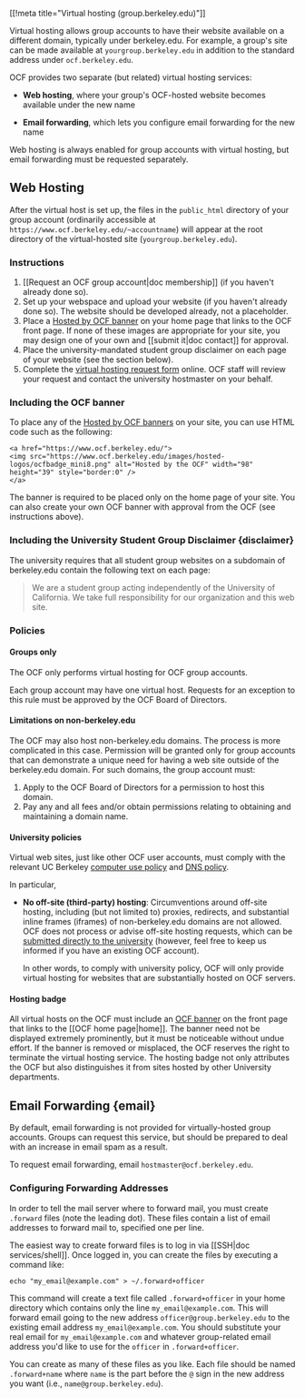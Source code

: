 [[!meta title="Virtual hosting (group.berkeley.edu)"]]


Virtual hosting allows group accounts to have their website available on a
different domain, typically under berkeley.edu. For example, a group's site can
be made available at `yourgroup.berkeley.edu` in addition to the standard
address under `ocf.berkeley.edu`.

OCF provides two separate (but related) virtual hosting services:

* **Web hosting**, where your group's OCF-hosted website becomes available
  under the new name

* **Email forwarding**, which lets you configure email forwarding for the new
  name

Web hosting is always enabled for group accounts with virtual hosting, but
email forwarding must be requested separately.

## Web Hosting

After the virtual host is set up, the files in the `public_html` directory of
your group account (ordinarily accessible at
`https://www.ocf.berkeley.edu/~accountname`) will appear at the root directory
of the virtual-hosted site (`yourgroup.berkeley.edu`).

### Instructions

1.   [[Request an OCF group account|doc membership]] (if you haven't already done so).
2.   Set up your webspace and upload your website (if you haven't already done so). The website should be developed already, not a placeholder.
3.   Place a [Hosted by OCF banner](https://www.ocf.berkeley.edu/images/hosted-logos/) on your home page that links to the OCF front page. If none of these images are appropriate for your site, you may design one of your own and [[submit it|doc contact]] for approval.
4.   Place the university-mandated student group disclaimer on each page of your website (see the section below).
5. Complete the [virtual hosting request
   form](https://accounts.ocf.berkeley.edu/request-vhost) online.
   OCF staff will review your request and contact the university hostmaster on your
   behalf.

### Including the OCF banner

To place any of the [Hosted by OCF banners](https://www.ocf.berkeley.edu/images/hosted-logos/) on your site, you can use HTML code such as the following:

    <a href="https://www.ocf.berkeley.edu/">
    <img src="https://www.ocf.berkeley.edu/images/hosted-logos/ocfbadge_mini8.png" alt="Hosted by the OCF" width="98" height="39" style="border:0" />
    </a>

The banner is required to be placed only on the home page of your site. You can also create your own OCF banner with approval from the OCF (see instructions above).

### Including the University Student Group Disclaimer    {disclaimer}

The university requires that all student group websites on a subdomain of berkeley.edu contain the following text on each page:

> We are a student group acting independently of the University of
> California. We take full responsibility for our organization and
> this web site.

### Policies

#### Groups only

The OCF only performs virtual hosting for OCF group accounts.

Each group account may have one virtual host. Requests for an exception to this rule must be approved by the OCF Board of Directors.

#### Limitations on non-berkeley.edu

The OCF may also host non-berkeley.edu domains. The process is more complicated in this case. Permission will be granted only for group accounts that can demonstrate a unique need for having a web site outside of the berkeley.edu domain. For such domains, the group account must:

 1.   Apply to the OCF Board of Directors for a permission to host this domain.
 2.   Pay any and all fees and/or obtain permissions relating to obtaining and maintaining a domain name.

#### University policies

Virtual web sites, just like other OCF user accounts, must comply with the relevant UC Berkeley [computer use policy](https://security.berkeley.edu/policy/usepolicy.html) and [DNS policy](https://security.berkeley.edu/policy/dns).

In particular,

* **No off-site (third-party) hosting**: Circumventions around off-site hosting, including (but not limited to) proxies, redirects, and substantial inline frames (iframes) of non-berkeley.edu domains are not allowed. OCF does not process or advise off-site hosting requests, which can be [submitted directly to the university](https://offsitehosting.berkeley.edu/) (however, feel free to keep us informed if you have an existing OCF account).

  In other words, to comply with university policy, OCF will only provide virtual hosting for websites that are substantially hosted on OCF servers.

#### Hosting badge

All virtual hosts on the OCF must include an [OCF banner](https://www.ocf.berkeley.edu/images/hosted-logos/) on the front page that links to the [[OCF home page|home]]. The banner need not be displayed extremely prominently, but it must be noticeable without undue effort. If the banner is removed or misplaced, the OCF reserves the right to terminate the virtual hosting service. The hosting badge not only attributes the OCF but also distinguishes it from sites hosted by other University departments.

## Email Forwarding    {email}

By default, email forwarding is not provided for virtually-hosted group
accounts. Groups can request this service, but should be prepared to deal with an
increase in email spam as a result.

To request email forwarding, email `hostmaster@ocf.berkeley.edu`.

### Configuring Forwarding Addresses

In order to tell the mail server where to forward mail, you must create
`.forward` files (note the leading dot). These files contain a list of email
addresses to forward mail to, specified one per line.

The easiest way to create forward files is to log in via
[[SSH|doc services/shell]]. Once logged in, you can create the files by executing a
command like:

    echo "my_email@example.com" > ~/.forward+officer

This command will create a text file called `.forward+officer` in your home directory which contains only the line `my_email@example.com`. This will forward email going to the new address `officer@group.berkeley.edu` to the existing email address `my_email@example.com`. You should substitute your real email for `my_email@example.com` and whatever group-related email address you'd like to use for the `officer` in `.forward+officer`.

You can create as many of these files as you like. Each file should be named `.forward+name` where `name` is the part before the `@` sign in the new address you want (i.e., `name@group.berkeley.edu`).
